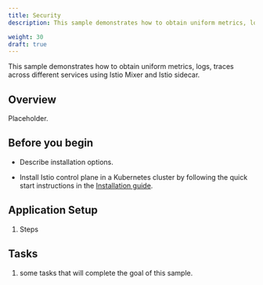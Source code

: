 ```yaml
---
title: Security
description: This sample demonstrates how to obtain uniform metrics, logs, traces across different services using Istio Mixer and Istio sidecar.

weight: 30
draft: true
---
```


This sample demonstrates how to obtain uniform metrics, logs, traces across different services using Istio Mixer and Istio sidecar.

## Overview

Placeholder.

## Before you begin

* Describe installation options.

* Install Istio control plane in a Kubernetes cluster by following the quick start instructions in the
[Installation guide](/docs/setup/kubernetes/quick-start/).

## Application Setup

1. Steps

## Tasks

1. some tasks that will complete the goal of this sample.
